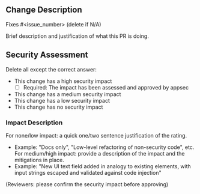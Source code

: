 ## Change Description

Fixes #<issue_number> (delete if N/A)

Brief description and justification of what this PR is doing.

## Security Assessment

Delete all except the correct answer:
- This change has a high security impact
  - [ ] Required: The impact has been assessed and approved by appsec
- This change has a medium security impact
- This change has a low security impact
- This change has no security impact

### Impact Description

For none/low impact: a quick one/two sentence justification of the rating.
  - Example: "Docs only", "Low-level refactoring of non-security code", etc.
For medium/high impact: provide a description of the impact and the mitigations in place.
  - Example: "New UI text field added in analogy to existing elements, with input strings escaped and validated against code injection"

(Reviewers: please confirm the security impact before approving)

